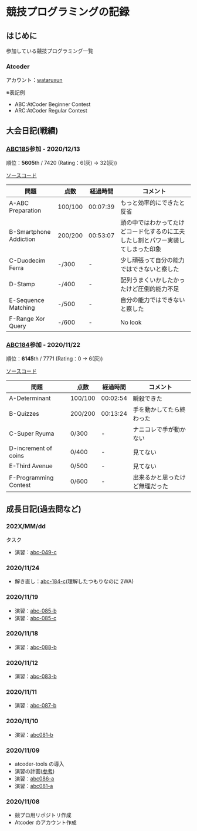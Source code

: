 # 競技プログラミングの記録

## はじめに

参加している競技プログラミング一覧

### Atcoder

アカウント：[wataruxun](https://atcoder.jp/users/wataruxun)

※表記例

- ABC:AtCoder Beginner Contest
- ARC:AtCoder Regular Contest

## 大会日記(戦績)

### [ABC185](https://atcoder.jp/contests/abc185)参加 - 2020/12/13

順位：**5605**th / 7420 (Rating：6(灰) -> 32(灰))

[ソースコード](./atcoder/abc185)

| 問題                   | 点数    | 経過時間 | コメント                                                                         |
| ---------------------- | ------- | -------- | -------------------------------------------------------------------------------- |
| A-ABC Preparation      | 100/100 | 00:07:39 | もっと効率的にできたと反省                                                       |
| B-Smartphone Addiction | 200/200 | 00:53:07 | 頭の中ではわかってたけどコード化するのに工夫したし割とパワー実装してしまった印象 |
| C-Duodecim Ferra       | -/300   | -        | 少し頑張って自分の能力ではできないと察した                                       |
| D-Stamp                | -/400   | -        | 配列うまくいかしたかったけど圧倒的能力不足                                       |
| E-Sequence Matching    | -/500   | -        | 自分の能力ではできないと察した                                                   |
| F-Range Xor Query      | -/600   | -        | No look                                                                          |

### [ABC184](https://atcoder.jp/contests/abc184)参加 - 2020/11/22

順位：**6145**th / 7771 (Rating：0 -> 6(灰))

[ソースコード](./atcoder/abc184)

| 問題                  | 点数    | 経過時間 | コメント                       |
| --------------------- | ------- | -------- | ------------------------------ |
| A-Determinant         | 100/100 | 00:02:54 | 瞬殺できた                     |
| B-Quizzes             | 200/200 | 00:13:24 | 手を動かしてたら終わった       |
| C-Super Ryuma         | 0/300   | -        | ナニコレで手が動かない         |
| D-increment of coins  | 0/400   | -        | 見てない                       |
| E-Third Avenue        | 0/500   | -        | 見てない                       |
| F-Programming Contest | 0/600   | -        | 出来るかと思ったけど無理だった |

## 成長日記(過去問など)

### 202X/MM/dd
タスク
- 演習：[abc-049-c](https://atcoder.jp/contests/abc184/tasks/abc049_c)

### 2020/11/24

- 解き直し：[abc-184-c](https://atcoder.jp/contests/abc184/tasks/abc184_c)(理解したつもりなのに 2WA)

### 2020/11/19

- 演習：[abc-085-b](https://atcoder.jp/contests/abc085/tasks/abc085_b)
- 演習：[abc-085-c](https://atcoder.jp/contests/abc085/tasks/abc085_c)

### 2020/11/18

- 演習：[abc-088-b](https://atcoder.jp/contests/abc088/tasks/abc088_b)

### 2020/11/12

- 演習：[abc-083-b](https://atcoder.jp/contests/abc083/tasks/abc083_b)

### 2020/11/11

- 演習：[abc-087-b](https://atcoder.jp/contests/abc087/tasks/abc087_b)

### 2020/11/10

- 演習：[abc081-b](https://atcoder.jp/contests/abc081/tasks/abc081_b)

### 2020/11/09

- atcoder-tools の導入
- 演習の計画([参考](https://qiita.com/0x841/items/0ce887c86cf081312a08#))
- 演習：[abc086-a](https://atcoder.jp/contests/abc086/tasks/abc086_a)
- 演習：[abc081-a](https://atcoder.jp/contests/abc081/tasks/abc081_a)

### 2020/11/08

- 競プロ用リポジトリ作成
- Atcoder のアカウント作成
